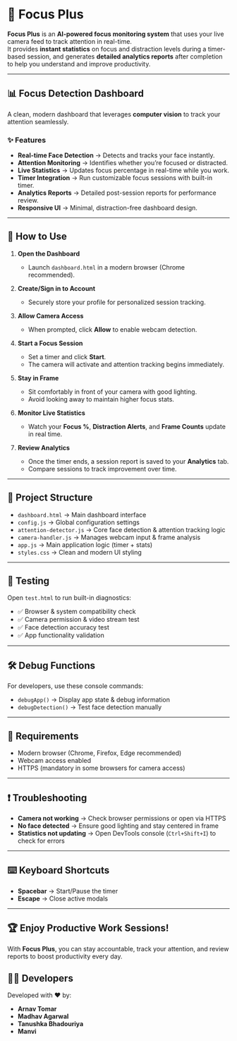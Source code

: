 # 🎯 Focus Plus  

**Focus Plus** is an **AI-powered focus monitoring system** that uses your live camera feed to track attention in real-time.  
It provides **instant statistics** on focus and distraction levels during a timer-based session, and generates **detailed analytics reports** after completion to help you understand and improve productivity.  

---

## 📊 Focus Detection Dashboard  

A clean, modern dashboard that leverages **computer vision** to track your attention seamlessly.  

### ✨ Features  
- **Real-time Face Detection** → Detects and tracks your face instantly.  
- **Attention Monitoring** → Identifies whether you’re focused or distracted.  
- **Live Statistics** → Updates focus percentage in real-time while you work.  
- **Timer Integration** → Run customizable focus sessions with built-in timer.  
- **Analytics Reports** → Detailed post-session reports for performance review.  
- **Responsive UI** → Minimal, distraction-free dashboard design.  

---

## 🚀 How to Use  

1. **Open the Dashboard**  
   - Launch `dashboard.html` in a modern browser (Chrome recommended).  

2. **Create/Sign in to Account**  
   - Securely store your profile for personalized session tracking.  

3. **Allow Camera Access**  
   - When prompted, click **Allow** to enable webcam detection.  

4. **Start a Focus Session**  
   - Set a timer and click **Start**.  
   - The camera will activate and attention tracking begins immediately.  

5. **Stay in Frame**  
   - Sit comfortably in front of your camera with good lighting.  
   - Avoid looking away to maintain higher focus stats.  

6. **Monitor Live Statistics**  
   - Watch your **Focus %**, **Distraction Alerts**, and **Frame Counts** update in real time.  

7. **Review Analytics**  
   - Once the timer ends, a session report is saved to your **Analytics** tab.  
   - Compare sessions to track improvement over time.  

---

## 📂 Project Structure  

- `dashboard.html` → Main dashboard interface  
- `config.js` → Global configuration settings  
- `attention-detector.js` → Core face detection & attention tracking logic  
- `camera-handler.js` → Manages webcam input & frame analysis  
- `app.js` → Main application logic (timer + stats)  
- `styles.css` → Clean and modern UI styling 

---

## 🧪 Testing  

Open `test.html` to run built-in diagnostics:  
- ✅ Browser & system compatibility check  
- ✅ Camera permission & video stream test  
- ✅ Face detection accuracy test  
- ✅ App functionality validation  

---

## 🛠 Debug Functions  

For developers, use these console commands:  
- `debugApp()` → Display app state & debug information  
- `debugDetection()` → Test face detection manually  

---

## 📌 Requirements  

- Modern browser (Chrome, Firefox, Edge recommended)  
- Webcam access enabled  
- HTTPS (mandatory in some browsers for camera access)  

---

## ❗ Troubleshooting  

- **Camera not working** → Check browser permissions or open via HTTPS  
- **No face detected** → Ensure good lighting and stay centered in frame  
- **Statistics not updating** → Open DevTools console (`Ctrl+Shift+I`) to check for errors  

---

## ⌨️ Keyboard Shortcuts  

- **Spacebar** → Start/Pause the timer  
- **Escape** → Close active modals  

---

## 🏆 Enjoy Productive Work Sessions!  

With **Focus Plus**, you can stay accountable, track your attention, and review reports to boost productivity every day. 

## 👨‍💻 Developers  

Developed with ❤️ by:  
- **Arnav Tomar**  
- **Madhav Agarwal** 
- **Tanushka Bhadouriya** 
- **Manvi** 
